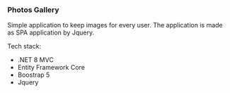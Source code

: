 ### Photos Gallery
Simple application to keep images for every user.
The application is made as SPA application by Jquery.

Tech stack: 
- .NET 8 MVC
- Entity Framework Core
- Boostrap 5
- Jquery
